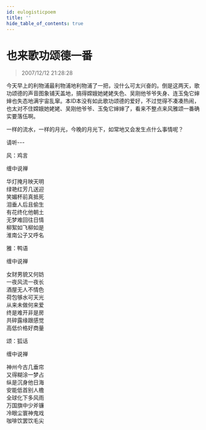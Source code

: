 ```yaml
---
id: eulogisticpoem
title: ''
hide_table_of_contents: true
---
```


# 也来歌功颂德一番

> 2007/12/12 21:28:28

<div style={{fontSize: '18px', fontWeight: 'normal', textAlign: 'left', lineHeight: '180%'}}>

今天早上的利物浦最利物浦地利物浦了一把，没什么可太兴奋的。倒是这两天，歌功颂德的声音图象铺天盖地，搞得嫦娥她姥姥失色、吴刚他爷爷失身、连玉兔它婶婶也失态地满宇宙乱窜。本ID本没有如此歌功颂德的爱好，不过觉得不凑凑热闹，也太对不住嫦娥她姥姥、吴刚他爷爷、玉兔它婶婶了，看来不整点来风雅颂一番确实要落伍啊。
 
一样的流水，一样的月光，今晚的月光下，如常地又会发生点什么事情呢？
 
请听---
</div>

<div style={{color:'#FF0000', fontSize: '56px', fontWeight: 'bold', textAlign: 'center', lineHeight: '120%'}}>

风：鸡言
</div>

<div style={{color:'#FF0000', fontSize: '32px', fontWeight: 'bold', textAlign: 'center', lineHeight: '200%'}}>

缠中说禅
</div>

<div style={{color:'#FF0000', fontSize: '32px', fontWeight: 'bold', textAlign: 'center', lineHeight: '150%'}}>

华灯掩月映天明<br/>
绿艳红芳几送迎<br/>
笑媚杯前真抵死<br/>
泪垂人后且偷生<br/>
有花终化他朝土<br/>
无梦难回往日情<br/>
柳絮如飞柳如是<br/>
淮南公子又呼名
</div>
 
<div style={{color:'#FF0000', fontSize: '56px', fontWeight: 'bold', textAlign: 'center', lineHeight: '120%', marginTop: '50px'}}>

雅：鸭语
</div>

<div style={{color:'#FF0000', fontSize: '32px', fontWeight: 'bold', textAlign: 'center', lineHeight: '200%'}}>

缠中说禅
</div>

<div style={{color:'#FF0000', fontSize: '32px', fontWeight: 'bold', textAlign: 'center', lineHeight: '150%'}}>

女财男貌又何妨<br/>
一夜风流一夜长<br/>
酒屋无人不情色<br/>
荷包够水可天光<br/>
从来未做何来爱<br/>
终是难开非是房<br/>
共碎露缘跟感觉<br/>
高低价格好商量
</div>
 
<div style={{color:'#FF0000', fontSize: '56px', fontWeight: 'bold', textAlign: 'center', lineHeight: '120%', marginTop: '50px'}}>

颂：狐话
</div>
 
<div style={{color:'#FF0000', fontSize: '32px', fontWeight: 'bold', textAlign: 'center', lineHeight: '200%'}}>

缠中说禅
</div>

<div style={{color:'#FF0000', fontSize: '32px', fontWeight: 'bold', textAlign: 'center', lineHeight: '150%'}}>

神州今古几垂帘<br/>
又得糊涂一梦占<br/>
纵是沉身他日海<br/>
安能低首别人檐<br/>
全球化下多风雨<br/>
万国旗中少斧镰<br/>
冷眼尘寰神鬼戏<br/>
咖啡饮罢饮毛尖
</div>